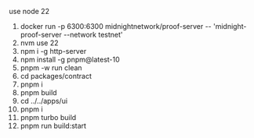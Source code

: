 use node 22

1) docker run -p 6300:6300 midnightnetwork/proof-server -- 'midnight-proof-server --network testnet'
2) nvm use 22
3) npm i -g http-server
4) npm install -g pnpm@latest-10
5) pnpm -w run clean
6) cd packages/contract
7) pnpm i
8) pnpm build
9) cd ../../apps/ui
10) pnpm i
11) pnpm turbo build
12) pnpm run build:start
